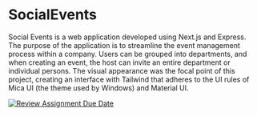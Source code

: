 # SocialEvents
Social Events is a web application developed using Next.js and Express. The purpose of the application is to
streamline the event management process within a company. Users can be grouped into departments, and when
creating an event, the host can invite an entire department or individual persons. The visual appearance was the
focal point of this project, creating an interface with Tailwind that adheres to the UI rules of Mica UI (the theme
used by Windows) and Material UI.

[![Review Assignment Due Date](https://classroom.github.com/assets/deadline-readme-button-24ddc0f5d75046c5622901739e7c5dd533143b0c8e959d652212380cedb1ea36.svg)](https://classroom.github.com/a/QzhdIvUZ)
